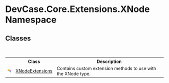# DevCase.Core.Extensions.XNode Namespace
 




## Classes
&nbsp;<table><tr><th></th><th>Class</th><th>Description</th></tr><tr><td>![Public class](media/pubclass.gif "Public class")</td><td><a href="T_DevCase_Core_Extensions_XNode_XNodeExtensions">XNodeExtensions</a></td><td>
Contains custom extension methods to use with the XNode type.</td></tr></table>&nbsp;

